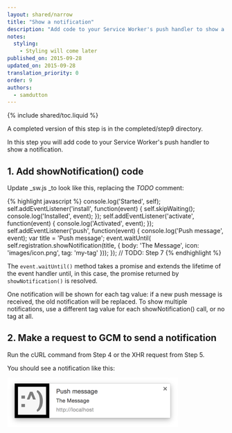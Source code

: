 ```yaml
---
layout: shared/narrow
title: "Show a notification"
description: "Add code to your Service Worker's push handler to show a notification."
notes:
  styling:
    - Styling will come later
published_on: 2015-09-28
updated_on: 2015-09-28
translation_priority: 0
order: 9
authors:
  - samdutton
---
```


{% include shared/toc.liquid %}

A completed version of this step is in the completed/step9 directory.

In this step you will add code to your Service Worker's push handler to show a
notification.

## 1. Add showNotification() code

Update _sw.js _to look like this, replacing the _TODO_ comment:

{% highlight javascript %}
console.log('Started', self);
self.addEventListener('install', function(event) {
  self.skipWaiting();
  console.log('Installed', event);
});
self.addEventListener('activate', function(event) {
  console.log('Activated', event);
});
self.addEventListener('push', function(event) {
  console.log('Push message', event);
  var title = 'Push message';
  event.waitUntil(
    self.registration.showNotification(title, {
      body: 'The Message',
      icon: 'images/icon.png',
      tag: 'my-tag'
    }));
});
// TODO: Step 7
{% endhighlight %}

The `event.waitUntil()` method takes a promise and extends the lifetime of the event handler until, in this case, the promise returned by `showNotification()` is resolved.

One notification will be shown for each tag value: if a new push message is received, the old notification will be replaced. To show multiple notifications, use a different tag value for each showNotification() call, or no tag at all.

## 2. Make a request to GCM to send a notification

Run the cURL command from Step 4 or the XHR request from Step 5.

You should see a notification like this:

<img src="images/image19.png" width="394" height="114" alt="Screenshot of Push Notification" />
